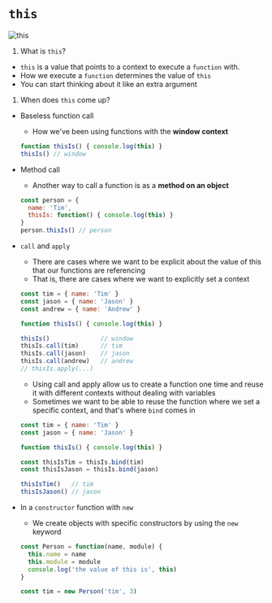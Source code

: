 # `this`
![`this`](https://i.stack.imgur.com/nPSkX.png)

1. What is `this`?
  * `this` is a value that points to a context to execute a `function` with.
  * How we execute a `function` determines the value of `this`
  * You can start thinking about it like an extra argument

1. When does `this` come up?
  * Baseless function call
    * How we've been using functions with the **window context**

    ```js
    function thisIs() { console.log(this) }
    thisIs() // window
    ```

  * Method call
    * Another way to call a function is as a **method on an object**

    ```js
    const person = {
      name: 'Tim',
      thisIs: function() { console.log(this) }
    }
    person.thisIs() // person
    ```

  * `call` and `apply`
    * There are cases where we want to be explicit about the value of this that our functions are referencing
    * That is, there are cases where we want to explicitly set a context

    ```js
    const tim = { name: 'Tim' }
    const jason = { name: 'Jason' }
    const andrew = { name: 'Andrew' }

    function thisIs() { console.log(this) }

    thisIs()              // window
    thisIs.call(tim)      // tim
    thisIs.call(jason)    // jason
    thisIs.call(andrew)   // andrew
    // thisIs.apply(...)
    ```
    * Using call and apply allow us to create a function one time and reuse it with different contexts without dealing with variables
    * Sometimes we want to be able to reuse the function where we set a specific context, and that's where `bind` comes in

    ```js
    const tim = { name: 'Tim' }
    const jason = { name: 'Jason' }

    function thisIs() { console.log(this) }

    const thisIsTim = thisIs.bind(tim)
    const thisIsJason = thisIs.bind(jason)

    thisIsTim()   // tim
    thisIsJason() // jason
    ```

  * In a `constructor` function with `new`
    * We create objects with specific constructors by using the `new` keyword

    ```js
    const Person = function(name, module) {
      this.name = name
      this.module = module
      console.log('the value of this is', this)
    }

    const tim = new Person('tim', 3)
    ```

